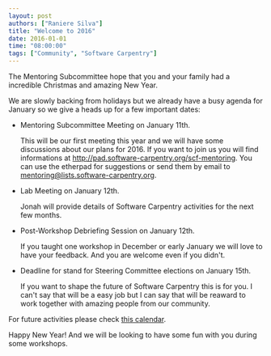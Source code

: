 ```yaml
---
layout: post
authors: ["Raniere Silva"]
title: "Welcome to 2016"
date: 2016-01-01
time: "08:00:00"
tags: ["Community", "Software Carpentry"]
---
```

The Mentoring Subcommittee hope that you and your family
had a incredible Christmas and amazing New Year.

We are slowly backing from holidays
but we already have a busy agenda for January
so we give a heads up for a few important dates:

-   Mentoring Subcommittee Meeting on January 11th.

    This will be our first meeting this year
    and we will have some discussions about our plans for 2016.
    If you want to join us you will find informations at
    http://pad.software-carpentry.org/scf-mentoring.
    You can use the etherpad for suggestions
    or send them by email to mentoring@lists.software-carpentry.org.
-   Lab Meeting on January 12th.

    Jonah will provide details of Software Carpentry activities
    for the next few months.
-   Post-Workshop Debriefing Session on January 12th.

    If you taught one workshop in December or early January
    we will love to have your feedback.
    And you are welcome even if you didn't.
-   Deadline for stand for Steering Committee elections on January 15th.

    If you want to shape the future of Software Carpentry
    this is for you. I can't say that will be a easy job
    but I can say that will be reaward to work together with
    amazing people from our community.

For future activities please check [this calendar](https://calendar.google.com/calendar/embed?src=oseuuoht0tvjbokgg3noh8c47g%40group.calendar.google.com).

Happy New Year!
And we will be looking to have some fun with you during some workshops.
